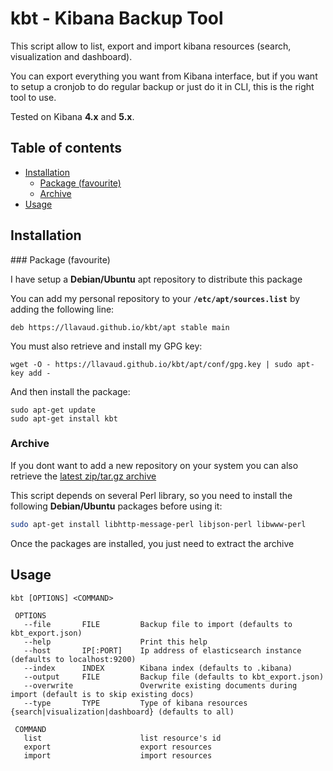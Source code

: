 # kbt - Kibana Backup Tool

This script allow to list, export and import kibana resources (search, visualization and dashboard).

You can export everything you want from Kibana interface, but if you want to setup a cronjob to do regular backup or just do it in CLI, this is the right tool to use.

Tested on Kibana **4.x** and **5.x**.

## Table of contents
* [Installation](#installation)
  * [Package (favourite)](#package)
  * [Archive](#archive)
* [Usage](#usage)

## Installation

<a name="package"/>
### Package (favourite)

I have setup a **Debian/Ubuntu** apt repository to distribute this package

You can add my personal repository to your **`/etc/apt/sources.list`** by adding the following line:

`deb https://llavaud.github.io/kbt/apt stable main`

You must also retrieve and install my GPG key:

`wget -O - https://llavaud.github.io/kbt/apt/conf/gpg.key | sudo apt-key add -`

And then install the package:

```
sudo apt-get update
sudo apt-get install kbt
```

### Archive

If you dont want to add a new repository on your system you can also retrieve the [latest zip/tar.gz archive](https://github.com/llavaud/kbt/releases/latest)

This script depends on several Perl library, so you need to install the following **Debian/Ubuntu** packages before using it:

```bash
sudo apt-get install libhttp-message-perl libjson-perl libwww-perl
```

Once the packages are installed, you just need to extract the archive

## Usage

```
kbt [OPTIONS] <COMMAND>

 OPTIONS
   --file       FILE         Backup file to import (defaults to kbt_export.json)
   --help                    Print this help
   --host       IP[:PORT]    Ip address of elasticsearch instance (defaults to localhost:9200)
   --index      INDEX        Kibana index (defaults to .kibana)
   --output     FILE         Backup file (defaults to kbt_export.json)
   --overwrite               Overwrite existing documents during import (default is to skip existing docs)
   --type       TYPE         Type of kibana resources {search|visualization|dashboard} (defaults to all)

 COMMAND
   list                      list resource's id
   export                    export resources
   import                    import resources
```
